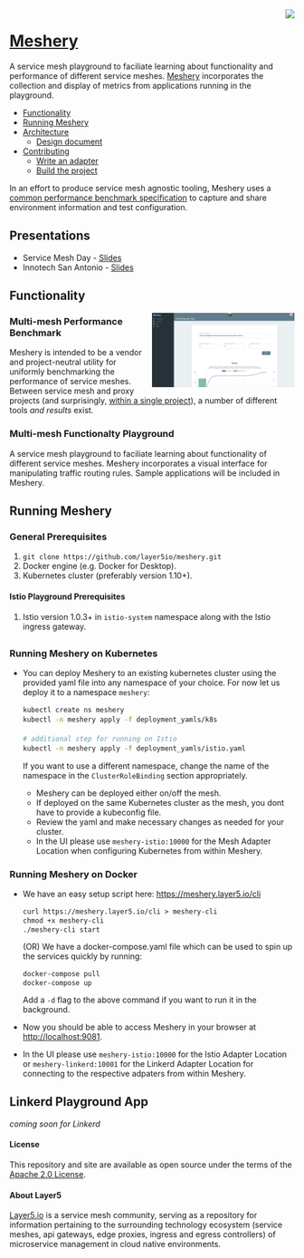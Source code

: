 <img align="right" src="https://layer5.io/assets/images/cube-sh-small.png" />

# [Meshery](https://layer5.io/meshery)

A service mesh playground to faciliate learning about functionality and performance of different service meshes. [Meshery](https://layer5.io/meshery) incorporates the collection and display of metrics from applications running in the playground.

- [Functionality](#functionality)
- [Running Meshery](#running)
- [Architecture](https://docs.google.com/presentation/d/1UbuYMpn-e-mWVYwEASy4dzyZlrSgZX6MUfNtokraT9o/edit?usp=sharing)
  - [Design document](https://docs.google.com/document/d/1nV8TunLmVC8j5cBELT42YfEXYmhG3ZqFtHxeG3-w9t0/edit?usp=sharing)
- [Contributing](CONTRIBUTING.md/#contributing)
  - [Write an adapter](CONTRIBUTING.md/#adapter)
  - [Build the project](CONTRIBUTING.md/#building)
  
In an effort to produce service mesh agnostic tooling, Meshery uses a [common performance benchmark specification](https://github.com/layer5io/service-mesh-benchmark-spec) to capture and share environment information and test configuration. 

## Presentations
- Service Mesh Day - [Slides](https://docs.google.com/presentation/d/1T0w5sXiUYtjHhmwJYF7VI-q5lgYAN46-Yn8ey0EZV-A/edit?usp=sharing)
- Innotech San Antonio - [Slides](https://calcotestudios.com/talks/decks/slides-innotech-san-antonio-2019-the-enterprise-path-to-service-mesh.html)

## <a name="functionality">Functionality</a>
<img align="right" src="./ui/static/img/meshery.png?raw=true" alt="Service Mesh Playground" width="50%" />

### Multi-mesh Performance Benchmark

Meshery is intended to be a vendor and project-neutral utility for uniformly benchmarking the performance of service meshes. Between service mesh and proxy projects (and surprisingly, [within a single project](https://layer5.io/landscape#tools)), a number of different tools *and results* exist. 

### Multi-mesh Functionalty Playground

A service mesh playground to faciliate learning about functionality of different service meshes. Meshery incorporates a visual interface for manipulating traffic routing rules. Sample applications will be included in Meshery. 

## <a name="running">Running Meshery</a>

### General Prerequisites
1. `git clone https://github.com/layer5io/meshery.git`
1. Docker engine (e.g. Docker for Desktop).
1. Kubernetes cluster (preferably version 1.10+).

#### Istio Playground Prerequisites
1. Istio version 1.0.3+ in `istio-system` namespace along with the Istio ingress gateway.

##
### Running Meshery on Kubernetes
- You can deploy Meshery to an existing kubernetes cluster using the provided yaml file into any namespace of your choice. For now let us deploy it to a namespace `meshery`: 

    ```bash
    kubectl create ns meshery
    kubectl -n meshery apply -f deployment_yamls/k8s

    # additional step for running on Istio
    kubectl -n meshery apply -f deployment_yamls/istio.yaml
    ```
    If you want to use a different namespace, change the name of the namespace in the `ClusterRoleBinding` section appropriately.
  - Meshery can be deployed either on/off the mesh.
  - If deployed on the same Kubernetes cluster as the mesh, you dont have to provide a kubeconfig file.
  - Review the yaml and make necessary changes as needed for your cluster.
  - In the UI please use `meshery-istio:10000` for the Mesh Adapter Location when configuring Kubernetes from within Meshery.

### Running Meshery on Docker
- We have an easy setup script here: https://meshery.layer5.io/cli
  ```
  curl https://meshery.layer5.io/cli > meshery-cli
  chmod +x meshery-cli
  ./meshery-cli start
  ```
  (OR)
  We have a docker-compose.yaml file which can be used to spin up the services quickly by running:
    ```
    docker-compose pull
    docker-compose up
    ```
    Add a `-d` flag to the above command if you want to run it in the background.
  
- Now you should be able to access Meshery in your browser at [http://localhost:9081](http://localhost:9081).
- In the UI please use `meshery-istio:10000` for the Istio Adapter Location or `meshery-linkerd:10001` for the Linkerd Adapter Location for connecting to the respective adpaters from within Meshery.

## Linkerd Playground App
_coming soon for Linkerd_

#### License

This repository and site are available as open source under the terms of the [Apache 2.0 License](https://opensource.org/licenses/Apache-2.0).

#### About Layer5
[Layer5.io](https://layer5.io) is a service mesh community, serving as a repository for information pertaining to the surrounding technology ecosystem (service meshes, api gateways, edge proxies, ingress and egress controllers) of microservice management in cloud native environments.
